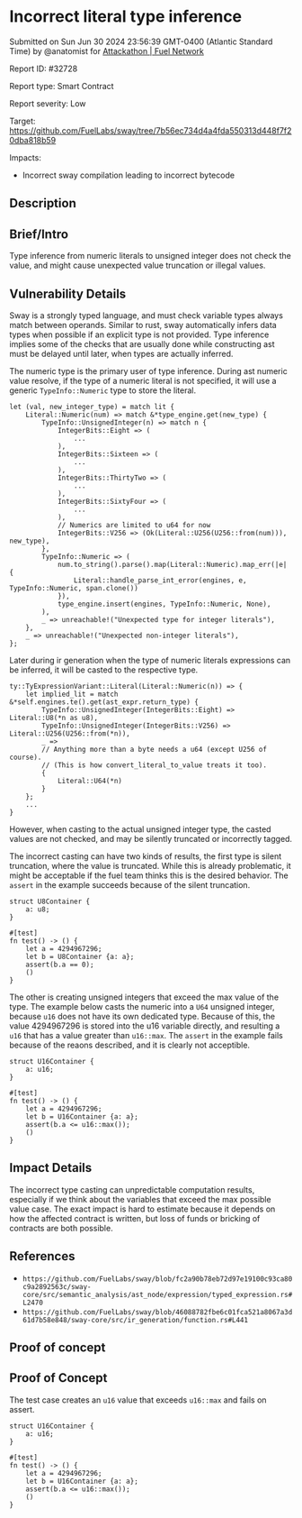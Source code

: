 
# Incorrect literal type inference

Submitted on Sun Jun 30 2024 23:56:39 GMT-0400 (Atlantic Standard Time) by @anatomist for [Attackathon | Fuel Network](https://immunefi.com/bounty/fuel-network-attackathon/)

Report ID: #32728

Report type: Smart Contract

Report severity: Low

Target: https://github.com/FuelLabs/sway/tree/7b56ec734d4a4fda550313d448f7f20dba818b59

Impacts:
- Incorrect sway compilation leading to incorrect bytecode

## Description
## Brief/Intro

Type inference from numeric literals to unsigned integer does not check the value, and might cause unexpected value truncation or illegal values.

## Vulnerability Details

Sway is a strongly typed language, and must check variable types always match between operands. Similar to rust, sway automatically infers data types when possible if an explicit type is not provided. Type inference implies some of the checks that are usually done while constructing ast must be delayed until later, when types are actually inferred.

The numeric type is the primary user of type inference. During ast numeric value resolve, if the type of a numeric literal is not specified, it will use a generic `TypeInfo::Numeric` type to store the literal.

```
let (val, new_integer_type) = match lit {
    Literal::Numeric(num) => match &*type_engine.get(new_type) {
        TypeInfo::UnsignedInteger(n) => match n {
            IntegerBits::Eight => (
                ...
            ),
            IntegerBits::Sixteen => (
                ...
            ),
            IntegerBits::ThirtyTwo => (
                ...
            ),
            IntegerBits::SixtyFour => (
                ...
            ),
            // Numerics are limited to u64 for now
            IntegerBits::V256 => (Ok(Literal::U256(U256::from(num))), new_type),
        },
        TypeInfo::Numeric => (
            num.to_string().parse().map(Literal::Numeric).map_err(|e| {
                Literal::handle_parse_int_error(engines, e, TypeInfo::Numeric, span.clone())
            }),
            type_engine.insert(engines, TypeInfo::Numeric, None),
        ),
        _ => unreachable!("Unexpected type for integer literals"),
    },
    _ => unreachable!("Unexpected non-integer literals"),
};
```

Later during ir generation when the type of numeric literals expressions can be inferred, it will be casted to the respective type.

```
ty::TyExpressionVariant::Literal(Literal::Numeric(n)) => {
    let implied_lit = match &*self.engines.te().get(ast_expr.return_type) {
        TypeInfo::UnsignedInteger(IntegerBits::Eight) => Literal::U8(*n as u8),
        TypeInfo::UnsignedInteger(IntegerBits::V256) => Literal::U256(U256::from(*n)),
        _ =>
        // Anything more than a byte needs a u64 (except U256 of course).
        // (This is how convert_literal_to_value treats it too).
        {
            Literal::U64(*n)
        }
    };
    ...
}
```

However, when casting to the actual unsigned integer type, the casted values are not checked, and may be silently truncated or incorrectly tagged.

The incorrect casting can have two kinds of results, the first type is silent truncation, where the value is truncated. While this is already problematic, it might be acceptable if the fuel team thinks this is the desired behavior. The `assert` in the example succeeds because of the silent truncation.

```
struct U8Container {
    a: u8;
}

#[test]
fn test() -> () {
    let a = 4294967296;
    let b = U8Container {a: a};
    assert(b.a == 0);
    ()
}
```

The other is creating unsigned integers that exceed the max value of the type. The example below casts the numeric into a `U64` unsigned integer, because `u16` does not have its own dedicated type. Because of this, the value 4294967296 is stored into the u16 variable directly, and resulting a `u16` that has a value greater than `u16::max`. The `assert` in the example fails because of the reaons described, and it is clearly not acceptible.

```
struct U16Container {
    a: u16;
}

#[test]
fn test() -> () {
    let a = 4294967296;
    let b = U16Container {a: a};
    assert(b.a <= u16::max());
    ()
}
```

## Impact Details

The incorrect type casting can unpredictable computation results, especially if we think about the variables that exceed the max possible value case. The exact impact is hard to estimate because it depends on how the affected contract is written, but loss of funds or bricking of contracts are both possible.

## References

- `https://github.com/FuelLabs/sway/blob/fc2a90b78eb72d97e19100c93ca80c9a2892563c/sway-core/src/semantic_analysis/ast_node/expression/typed_expression.rs#L2470`
- `https://github.com/FuelLabs/sway/blob/46088782fbe6c01fca521a8067a3d61d7b58e848/sway-core/src/ir_generation/function.rs#L441`
        
## Proof of concept
## Proof of Concept

The test case creates an `u16` value that exceeds `u16::max` and fails on assert.

```
struct U16Container {
    a: u16;
}

#[test]
fn test() -> () {
    let a = 4294967296;
    let b = U16Container {a: a};
    assert(b.a <= u16::max());
    ()
}
```